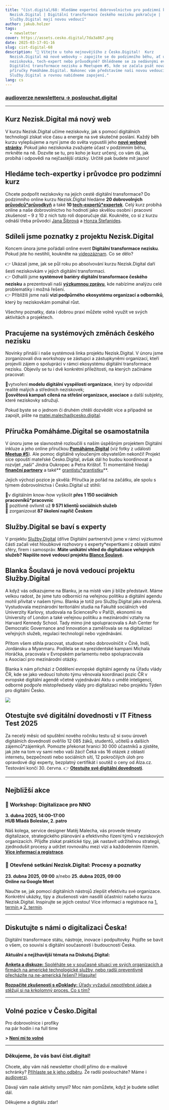 ```yaml
---
title: "číst.digital/68: Hledáme expertní dobrovolnictvo pro podzimní kurz
  Nezisk.Digital | Digitální transformace českého nezisku pokračuje |
  Služby.Digital mají novou vedoucí"
author: jakub.holzer
tags:
  - newsletter
cover: https://assets.cesko.digital/7da3a867.png
date: 2025-03-17-01-16
slug: cist-digital-68
description: "👋 Vítejte u toho nejnovějšího z Česko.Digital!  Kurz
  Nezisk.Digital má nové webovky – zapojíte se do podzimního běhu, ať už jako
  neziskovka, tech-expert nebo průvodkyně? Ohlédneme se za nedávnými eventy
  Digitální transformace nezisku a Meetupem #5, kde se začala psát nová etapa
  příručky Pomáháme.Digital. Nakonec vám představíme naši novou vedoucí projektu
  Služby.Digital a rovnou nabídneme zapojení."
lang: cs
---
```

### [audioverze newsletteru → poslouchat.digital](https://poslouchat.digital)

- - -

## Kurz Nezisk.Digital má nový web

V kurzu Nezisk.Digital učíme neziskovky, jak s pomocí digitálních technologií získat více času a energie na své skutečné poslání. Každý běh kurzu vylepšujeme a nyní jsme do světa vypustili jeho **[nové webové stránky](https://nezisk.digital)**. Pokud jako neziskovka zvažujete účast v podzimním běhu, mrkněte na ně. Dozvíte se tu, pro koho je kurz určený, co vám dá, jak probíhá i odpovědi na nejčastější otázky. Určitě pak budete mít jasno!

## Hledáme tech-expertky i průvodce pro podzimní kurz

Chcete podpořit neziskovky na jejich cestě digitální transformace? Do podzimního online kurzu Nezisk.Digital hledáme **20 dobrovolných [průvodců*průvodkyň](https://app.cesko.digital/opportunities/recP8PO9DhSXwERTr)** a také **10 [tech-expertů*expertek](https://app.cesko.digital/opportunities/recGLCcg5xF0wsi5e)**. Celý kurz probíhá online a naše dobrovolnictvo ho hodnotí jako skvělou osobní i pracovní zkušenost – 9 z 10 z nich 
tuto roli doporučuje dál. Koukněte, co si z kurzu odnáší třeba průvodci [Jana Šibrová](https://www.linkedin.com/feed/update/urn:li:activity:7251544551423635456) a [Honza Štefanides](https://www.linkedin.com/feed/update/urn:li:activity:7271825856623251456).

## Sdíleli jsme poznatky z projektu Nezisk.Digital

Koncem února jsme pořádali online event **Digitální transformace nezisku**. Pokud jste ho nestihli, koukněte na [videozáznam](https://youtu.be/kb_TMSB07Hc). Co se dělo?

👉 Ukázali jsme, jak se půl roku po absolvování kurzu Nezisk.Digital daří šesti neziskovkám v jejich digitální transformaci.\
👉 Odhalili jsme **systémové bariéry digitální transformace českého nezisku** a prezentovali naši **[výzkumnou zprávu](https://blog.cesko.digital/2025/02/nezisk-digital-vyzkumna-zprava)**, kde nabízíme analýzu celé problematiky i možná řešení.\
👉 Přiblížili jsme naši **vizi podpůrného ekosystému organizací a odborníků**, který by neziskovkám pomáhal růst.

Všechny poznatky, data i dobrou praxi můžete volně využít ve svých aktivitách a projektech. 

## Pracujeme na systémových změnách českého nezisku

Novinky přináší i naše systémová linka projektu Nezisk.Digital. V únoru jsme zorganizovali dva workshopy se zástupci a zástupkyněmi organizací, kteří projevili zájem o spolupráci v rámci ekosystému digitální transformace nezisku. Objevily se tu i dvě konkrétní příležitosti, na kterých začínáme pracovat:

🔹vytvoření **modelu digitální vyspělosti organizace**, který by odpovídal realitě malých a středních neziskovek; \
🔹**osvětová kampaň cílená na střešní organizace, asociace** a další subjekty, které neziskovky sdružují. 

Pokud byste se o jednom či druhém chtěli dozvědět více a případně se zapojit, pište na [matej.malecha@cesko.digital](mailto:matej.malecha@cesko.digital).

## Příručka Pomáháme.Digital se osamostatnila

V únoru jsme se slavnostně rozloučili s naším úspěšným projektem Digitální inkluze a jeho online příručkou **[Pomáháme.Digital](https://www.pomahame.digital/)** (viz fotky z události **[Meetup #5](https://foto.cesko.digital/Meetup-5-digit%C3%A1ln%C3%AD-inkluze)**). Ale pomoc digitálně vyloučeným obyvatelům nekončí!  Projekt sice opouští mateřské Česko.Digital, avšak dál ho budou koordinovat a rozvíjet „naši“ Jindra Oukropec a Petra Krištof. Ti momentálně hledají **[finanční partnery](https://www.pomahame.digital/mod/page/view.php?id=346)** a také** [grantistu*grantistku](https://app.cesko.digital/opportunities/recXTzIuHXir1MqGS)**.  

Jejich výchozí pozice je skvělá: Příručka je pořád na začátku, ale spolu s týmem dobrovolnictva i Česko.Digital už stihli:  

🔹v digitálním know-how vyškolit **přes 1 150 sociálních pracovníků*pracovnic**\
🔹 pozitivně ovlivnit už **9 571 klientů sociálních služeb**\
🔹 zorganizovat **87 školení napříč Českem**  

## Služby.Digital se baví s experty

V projektu [Služby.Digital](https://Sluzby.Digital) (dříve Digitální partnerství) jsme v rámci výzkumné části začali vést hloubkové rozhovory s experty*expertkami z oblasti státní sféry, firem i samospráv. **Máte unikátní vhled do digitalizace veřejných služeb? Napište nové vedoucí projektu [Blance Šoulavé](mailto:blanka.soulava@cesko.digital).**

## Blanka Šoulavá je nová vedoucí projektu Služby.Digital

A když vás odkazujeme na Blanku, je na místě vám ji blíže představit. Máme velkou radost, že jsme tuto odbornici na veřejnou politiku a digitální agendu mohli přivítat v našem týmu. Blanka je totiž pro Služby.Digital jako stvořená. Vystudovala mezinárodní teritoriální studia na Fakultě sociálních věd Univerzity Karlovy, studovala na SciencesPo v Paříži, ekonomii na University of London a také veřejnou politiku a mezinárodní vztahy na Harvard Kennedy School. Tady mimo jiné spolupracovala s Ash Center for Democratic Governance and Innovation a zaměřovala se na digitalizaci veřejných služeb, regulaci technologií nebo vyjednávání.

Přitom všem stihla pracovat, studovat nebo dobrovolničit v Číně, Indii, Jordánsku a Myanmaru. Podílela se na prezidentské kampani Michala Horáčka, pracovala v Evropském parlamentu nebo spolupracovala s Asociací pro mezinárodní otázky.

Blanka k nám přichází z Oddělení evropské digitální agendy na Úřadu vlády ČR, kde se jako vedoucí tohoto týmu věnovala koordinaci pozic ČR v evropské digitální agendě včetně vyjednávání Aktu o umělé inteligenci, odborné podpoře místopředsedy vlády pro digitalizaci nebo projektu Týden pro digitální Česko.

![](https://assets.cesko.digital/dc61efc6.png)


## Otestujte své digitální dovednosti v IT Fitness Test 2025

Za necelý měsíc od spuštění nového ročníku testu už si svou úroveň digitálních dovedností ověřilo 12 085 žáků, studentů, učitelů a dalších zájemců*zájemkyň. Pomozte překonat hranici 30 000 účastníků a zjistěte, jak jste na tom vy sami nebo vaši žáci! Čeká vás 16 otázek z oblastí internetu, bezpečnosti nebo sociálních sítí, 12 pokročilých úloh pro opravdové digi experty, bezplatný certifikát i soutěž o ceny od Alza.cz. Testování končí 30. června. 👉 **[Otestujte své digitální dovednosti](https://itfitness.eu/cs/)**.

- - -

## Nejbližší akce

### 📅 Workshop: Digitalizace pro NNO

**3. dubna 2025, 14:00–17:00**\
**HUB Mladá Boleslav, 2. patro**  

Náš kolega, service designer Matěj Malecha, vás provede tématy digitalizace, strategického plánování a efektivního řízení týmů v neziskových organizacích. Přijďte získat praktické tipy, jak nastavit udržitelnou strategii, zjednodušit procesy a udržet rovnováhu mezi vizí a každodenním řízením. **[Více informací a registrace](https://hubmb.cz/akce/zdrava-organizace-digitalizova/)**.

### 📅 Otevřené setkání Nezisk.Digital: Procesy a poznatky

**23. dubna 2025, 09:00** a/nebo **25. dubna 2025, 09:00**\
**Online na Google Meet**  

Naučte se, jak pomocí digitálních nástrojů zlepšit efektivitu své organizace. Konkrétní ukázky, tipy a zkušenosti vám nasdílí účastníci našeho kurzu Nezisk.Digital. Inspirujte se jejich cestou!  Více informací a registrace na [1. termín ](https://app.cesko.digital/events/event-nezisk-digital-jaro-23_4) a [2. termín](https://app.cesko.digital/events/event-nezisk-digital-jaro2025_25_4).

- - -

## Diskutujte s námi o digitalizaci Česka!

Digitální transformace státu, nástroje, inovace i podpultovky. Pojďte se bavit o všem, co souvisí s digitální současností i budoucností Česka.

**Aktuální a nejžhavější témata na Diskutuj.Digital:**

[**Anketa a diskuze:** Spoléháte se v současné situaci ve svých organizacích a firmách na americké technologické služby, nebo radši preventivně přecházíte na ne-americká řešení? Hlasujte!](https://diskutuj.digital/t/resite-bezpecnost-svych-dat-a-nastroju-v-nove-geopoliticke-situaci/1136)

[**Rozpačité zkušenosti s eDoklady:** Úřady vyžadují nepotřebné údaje a stěžují si na krkolomný proces. Co s tím?](https://diskutuj.digital/t/zkusenosti-s-edoklady/1133)

- - -

## Volné pozice v Česko.Digital

Pro dobrovolnice i profíky\
na pár hodin i na full time

**\> [Není mi to volné](https://app.cesko.digital/)**

- - -

### Děkujeme, že vás baví číst.digital!

Chcete, aby vám náš newsletter chodil přímo do e-mailové schránky? [Přihlaste se k jeho odběru](https://ceskodigital.ecomailapp.cz/public/form/6-3fdfd544852ed7431aa64f3b9481afb9). Že radši posloucháte? Máme i [audioverzi](https://poslouchat.digital/).

Dávají vám naše aktivity smysl? 
Moc nám pomůžete, když je budete sdílet dál. 

Děkujeme a digitálu zdar!
